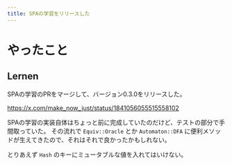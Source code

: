 ```yaml
---
title: SPAの学習をリリースした
---
```


# やったこと

## Lernen

SPAの学習のPRをマージして、バージョン0.3.0をリリースした。

<https://x.com/make_now_just/status/1841056055515558102>

SPAの学習の実装自体はちょっと前に完成していたのだけど、テストの部分で手間取っていた。
その流れで `Equiv::Oracle` とか `Automaton::DFA` に便利メソッドが生えてきたので、それはそれで良かったかもしれない。

とりあえず `Hash` のキーにミュータブルな値を入れてはいけない。
